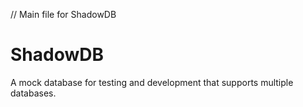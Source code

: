 // Main file for ShadowDB
# ShadowDB
A mock database for testing and development that supports multiple databases.
